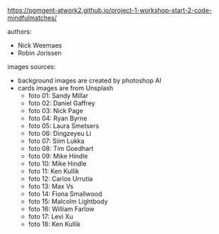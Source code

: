 https://pgmgent-atwork2.github.io/project-1-workshop-start-2-code-mindfulmatches/

authors:
- Nick Weemaes
- Robin Jorissen

images sources:
- background images are created by photoshop AI
- cards images are from Unsplash
  - foto 01: Sandy Millar
  - foto 02: Daniel Gaffrey
  - foto 03: Nick Page
  - foto 04: Ryan Byrne
  - foto 05: Laura Smetsers
  - foto 06: Dingzeyeu Li
  - foto 07: Siim Lukka
  - foto 08: Tim Goedhart
  - foto 09: Mike Hindle
  - foto 10: Mike Hindle
  - foto 11: Ken Kullik
  - foto 12: Carlos Urrutia
  - foto 13: Max Vs
  - foto 14: Fiona Smallwood
  - foto 15: Malcolm Lightbody
  - foto 16: William Farlow
  - foto 17: Levi Xu
  - foto 18: Ken Kullik